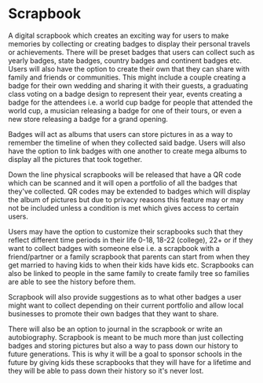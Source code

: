 # Scrapbook

A digital scrapbook which creates an exciting way for users to make memories by collecting or creating badges to display their personal travels or achievements. There will be preset badges that users can collect such as yearly badges, state badges, country badges and continent badges etc. Users will also have the option to create their own that they can share with family and friends or communities. This might include a couple creating a badge for their own wedding and sharing it with their guests, a graduating class voting on a badge design to represent their year, events creating a badge for the attendees i.e. a world cup badge for people that attended the world cup, a musician releasing a badge for one of their tours, or even a new store releasing a badge for a grand opening.

Badges will act as albums that users can store pictures in as a way to remember the timeline of when they collected said badge. Users will also have the option to link badges with one another to create mega albums to display all the pictures that took together.

Down the line physical scrapbooks will be released that have a QR code which can be scanned and it will open a portfolio of all the badges that they've collected. QR codes may be extended to badges which will display the album of pictures but due to privacy reasons this feature may or may not be included unless a condition is met which gives access to certain users.

Users may have the option to customize their scrapbooks such that they reflect different time periods in their life 0-18, 18-22 (college), 22+ or if they want to collect badges with someone else i.e. a scrapbook with a friend/partner or a family scrapbook that parents can start from when they get married to having kids to when their kids have kids etc. Scrapbooks can also be linked to people in the same family to create family tree so families are able to see the history before them.

Scrapbook will also provide suggestions as to what other badges a user might want to collect depending on their current portfolio and allow local businesses to promote their own badges that they want to share. 

There will also be an option to journal in the scrapbook or write an autobiography. Scrapbook is meant to be much more than just collecting badges and storing pictures but also a way to pass down our history to future generations. This is why it will be a goal to sponsor schools in the future by giving kids these scrapbooks that they will have for a lifetime and they will be able to pass down their history so it's never lost.

